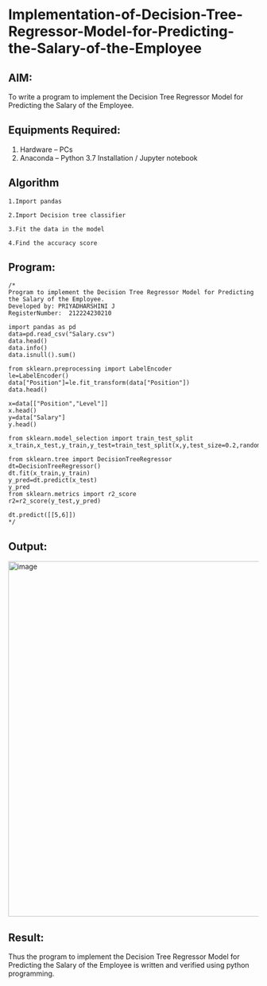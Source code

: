 # Implementation-of-Decision-Tree-Regressor-Model-for-Predicting-the-Salary-of-the-Employee

## AIM:
To write a program to implement the Decision Tree Regressor Model for Predicting the Salary of the Employee.

## Equipments Required:
1. Hardware – PCs
2. Anaconda – Python 3.7 Installation / Jupyter notebook

## Algorithm
```
1.Import pandas

2.Import Decision tree classifier

3.Fit the data in the model

4.Find the accuracy score
``` 

## Program:
```
/*
Program to implement the Decision Tree Regressor Model for Predicting the Salary of the Employee.
Developed by: PRIYADHARSHINI J
RegisterNumber:  212224230210

import pandas as pd
data=pd.read_csv("Salary.csv")
data.head()
data.info()
data.isnull().sum()

from sklearn.preprocessing import LabelEncoder
le=LabelEncoder()
data["Position"]=le.fit_transform(data["Position"])
data.head()

x=data[["Position","Level"]]
x.head()
y=data["Salary"]
y.head()

from sklearn.model_selection import train_test_split
x_train,x_test,y_train,y_test=train_test_split(x,y,test_size=0.2,random_state=2)

from sklearn.tree import DecisionTreeRegressor
dt=DecisionTreeRegressor()
dt.fit(x_train,y_train)
y_pred=dt.predict(x_test)
y_pred
from sklearn.metrics import r2_score
r2=r2_score(y_test,y_pred)

dt.predict([[5,6]])
*/
```

## Output:
<img width="747" height="715" alt="image" src="https://github.com/user-attachments/assets/98d46d86-eff0-43ec-92f4-2c942c06471b" />



## Result:
Thus the program to implement the Decision Tree Regressor Model for Predicting the Salary of the Employee is written and verified using python programming.
